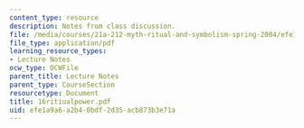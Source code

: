 ```yaml
---
content_type: resource
description: Notes from class discussion.
file: /media/courses/21a-212-myth-ritual-and-symbolism-spring-2004/efe1a9a6a2b40bdf2d35acb873b3e71a_16ritiualpower.pdf
file_type: application/pdf
learning_resource_types:
- Lecture Notes
ocw_type: OCWFile
parent_title: Lecture Notes
parent_type: CourseSection
resourcetype: Document
title: 16ritiualpower.pdf
uid: efe1a9a6-a2b4-0bdf-2d35-acb873b3e71a
---
```

